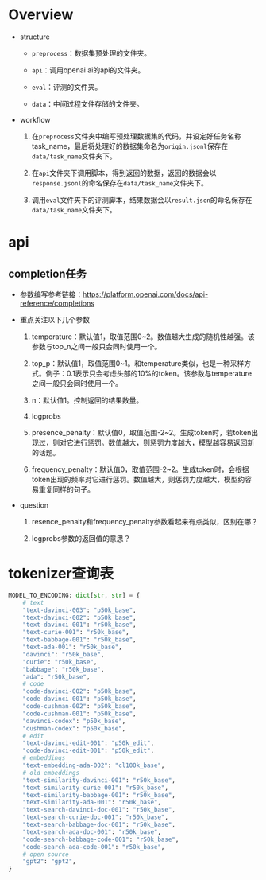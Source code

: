 # Overview

- structure

    - ```preprocess```：数据集预处理的文件夹。

    - ```api```：调用openai ai的api的文件夹。

    - ```eval```：评测的文件夹。

    - ```data```：中间过程文件存储的文件夹。

- workflow

    1. 在```preprocess```文件夹中编写预处理数据集的代码，并设定好任务名称task_name，最后将处理好的数据集命名为```origin.jsonl```保存在```data/task_name```文件夹下。

    2. 在```api```文件夹下调用脚本，得到返回的数据，返回的数据会以```response.jsonl```的命名保存在```data/task_name```文件夹下。

    3. 调用```eval```文件夹下的评测脚本，结果数据会以```result.json```的命名保存在```data/task_name```文件夹下。

# api

## completion任务

- 参数编写参考链接：https://platform.openai.com/docs/api-reference/completions

- 重点关注以下几个参数

    1. temperature：默认值1，取值范围0~2。数值越大生成的随机性越强。该参数与top_n之间一般只会同时使用一个。

    2. top_p：默认值1，取值范围0~1。和temperature类似，也是一种采样方式。例子：0.1表示只会考虑头部的10%的token。该参数与temperature之间一般只会同时使用一个。

    3. n：默认值1。控制返回的结果数量。

    4. logprobs

    5. presence_penalty：默认值0，取值范围-2~2。生成token时，若token出现过，则对它进行惩罚。数值越大，则惩罚力度越大，模型越容易返回新的话题。

    6. frequency_penalty：默认值0，取值范围-2~2。生成token时，会根据token出现的频率对它进行惩罚。数值越大，则惩罚力度越大，模型约容易重复同样的句子。

- question

    1. resence_penalty和frequency_penalty参数看起来有点类似，区别在哪？

    2. logprobs参数的返回值的意思？

# tokenizer查询表

``` python
MODEL_TO_ENCODING: dict[str, str] = {
    # text
    "text-davinci-003": "p50k_base",
    "text-davinci-002": "p50k_base",
    "text-davinci-001": "r50k_base",
    "text-curie-001": "r50k_base",
    "text-babbage-001": "r50k_base",
    "text-ada-001": "r50k_base",
    "davinci": "r50k_base",
    "curie": "r50k_base",
    "babbage": "r50k_base",
    "ada": "r50k_base",
    # code
    "code-davinci-002": "p50k_base",
    "code-davinci-001": "p50k_base",
    "code-cushman-002": "p50k_base",
    "code-cushman-001": "p50k_base",
    "davinci-codex": "p50k_base",
    "cushman-codex": "p50k_base",
    # edit
    "text-davinci-edit-001": "p50k_edit",
    "code-davinci-edit-001": "p50k_edit",
    # embeddings
    "text-embedding-ada-002": "cl100k_base",
    # old embeddings
    "text-similarity-davinci-001": "r50k_base",
    "text-similarity-curie-001": "r50k_base",
    "text-similarity-babbage-001": "r50k_base",
    "text-similarity-ada-001": "r50k_base",
    "text-search-davinci-doc-001": "r50k_base",
    "text-search-curie-doc-001": "r50k_base",
    "text-search-babbage-doc-001": "r50k_base",
    "text-search-ada-doc-001": "r50k_base",
    "code-search-babbage-code-001": "r50k_base",
    "code-search-ada-code-001": "r50k_base",
    # open source
    "gpt2": "gpt2",
}
```
